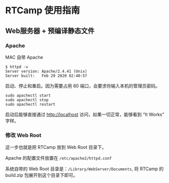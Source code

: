 # RTCamp 使用指南

## Web服务器 + 预编译静态文件

### Apache

MAC 自带 Apache 

	$ httpd -v
	Server version: Apache/2.4.41 (Unix)
	Server built:   Feb 29 2020 02:40:57

启动、停止和重启。因为需要占用 80 端口，会要求你输入本机的管理员密码。

	sudo apachectl start
	sudo apachectl stop
	sudo apachectl restart
	
启动后能够直接通过 [http://localhost](http://localhost) 访问，如果一切正常，能够看到 “It Works” 字样。

### 修改 Web Root

这一步也就是把 RTCamp 放到 Web Root 目录下。

Apache 的配置文件放置在 `/etc/apache2/httpd.conf`

系统自带的 Web Root 目录是：`/Library/WebServer/Documents`, 将 RTCamp 的 build.zip 包展开到这个目录下即可。
